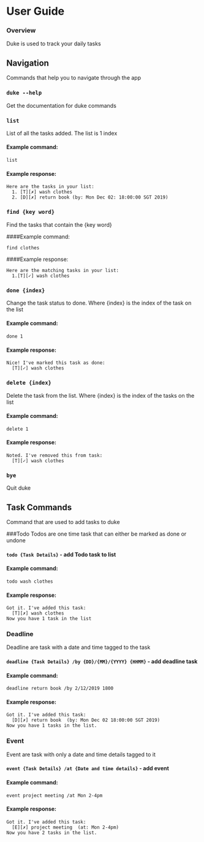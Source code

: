 # User Guide

### Overview 
Duke is used to track your daily tasks


## Navigation
Commands that help you to navigate through the app

### `duke --help`

Get the documentation for duke commands


### `list` 

List of all the tasks added. The list is 1 index

#### Example command: 
```$xslt
list
```

#### Example response:

```$xslt
Here are the tasks in your list:
  1. [T][✗] wash clothes
  2. [D][✗] return book (by: Mon Dec 02: 18:00:00 SGT 2019)
```

### `find {key word}`

Find the tasks that contain the {key word}

####Example command:
```$xslt
find clothes
```

####Example response:
```$xslt
Here are the matching tasks in your list:
  1.[T][✓] wash clothes
```

### `done {index}`
Change the task status to done. Where {index} is the index of the task on the list

#### Example command:
```$xslt
done 1
```

#### Example response:
```$xslt
Nice! I've marked this task as done:
  [T][✓] wash clothes
```

### `delete {index}` 
Delete the task from the list. Where {index} is the index of the tasks on the list

#### Example command:
```$xslt
delete 1
```

#### Example response:
```$xslt
Noted. I've removed this from task:
  [T][✓] wash clothes
```

### `bye`
Quit duke

## Task Commands
Command that are used to add tasks to duke

###Todo
Todos are one time task that can either be marked as done or undone

#### `todo {Task Details}` - add Todo task to list

#### Example command: 
```$xslt
todo wash clothes
```

#### Example response:
```$xslt
Got it. I've added this task:
  [T][✗] wash clothes
Now you have 1 task in the list
```

### Deadline
Deadline are task with a date and time tagged to the task

#### `deadline {Task Details} /by {DD}/{MM}/{YYYY} {HHMM}` - add deadline task

#### Example command:
```$xslt
deadline return book /by 2/12/2019 1800
```

#### Example response:
```$xslt
Got it. I've added this task:
  [D][✗] return book  (by: Mon Dec 02 18:00:00 SGT 2019)
Now you have 1 tasks in the list.
```

### Event
Event are task with only a date and time details tagged to it

#### `event {Task Details} /at {Date and time details}` - add event

#### Example command:
```$xslt
event project meeting /at Mon 2-4pm
```

#### Example response:
```$xslt
Got it. I've added this task:
  [E][✗] project meeting  (at: Mon 2-4pm)
Now you have 2 tasks in the list.
```

